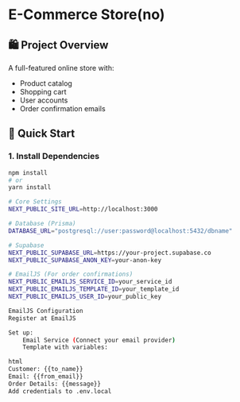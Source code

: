 # E-Commerce Store(no)

## 🛍️ Project Overview
A full-featured online store with:
- Product catalog
- Shopping cart
- User accounts
- Order confirmation emails

## 🚀 Quick Start

### 1. Install Dependencies
```bash
npm install
# or
yarn install

# Core Settings
NEXT_PUBLIC_SITE_URL=http://localhost:3000

# Database (Prisma)
DATABASE_URL="postgresql://user:password@localhost:5432/dbname"

# Supabase
NEXT_PUBLIC_SUPABASE_URL=https://your-project.supabase.co
NEXT_PUBLIC_SUPABASE_ANON_KEY=your-anon-key

# EmailJS (For order confirmations)
NEXT_PUBLIC_EMAILJS_SERVICE_ID=your_service_id
NEXT_PUBLIC_EMAILJS_TEMPLATE_ID=your_template_id
NEXT_PUBLIC_EMAILJS_USER_ID=your_public_key

EmailJS Configuration 
Register at EmailJS

Set up:
    Email Service (Connect your email provider)
    Template with variables:

html
Customer: {{to_name}}
Email: {{from_email}}
Order Details: {{message}}
Add credentials to .env.local
